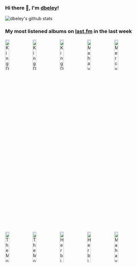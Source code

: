 ### Hi there 👋, I'm [dbeley](https://dbeley.ovh/en)!

![dbeley's github stats](https://github-readme-stats.vercel.app/api?username=dbeley)

### My most listened albums on [last.fm](https://www.last.fm/user/d_beley) in the last week

[<img src='https://lastfm.freetls.fastly.net/i/u/300x300/2398c79a80f076f5c73ba001e9eef484.png' width='16%' height='16%' alt='King Diamond - “Them”'>](https://www.last.fm/music/king%2bdiamond/%25e2%2580%259cthem%25e2%2580%259d)&nbsp;
[<img src='https://lastfm.freetls.fastly.net/i/u/300x300/22d44447f45ab6f0274327c728311c2c.jpg' width='16%' height='16%' alt='King Diamond - Conspiracy'>](https://www.last.fm/music/king%2bdiamond/conspiracy)&nbsp;
[<img src='https://lastfm.freetls.fastly.net/i/u/300x300/344aa7d390056bb5726af2770ab18aa7.png' width='16%' height='16%' alt='King Diamond - Abigail'>](https://www.last.fm/music/king%2bdiamond/abigail)&nbsp;
[<img src='https://lastfm.freetls.fastly.net/i/u/300x300/b53d229d89df4b01cba1e0cdbc64c348.png' width='16%' height='16%' alt='Mahavishnu Orchestra - Birds Of Fire'>](https://www.last.fm/music/mahavishnu%2borchestra/birds%2bof%2bfire)&nbsp;
[<img src='https://lastfm.freetls.fastly.net/i/u/300x300/6d010de36a0dda3b69c6da0a32bc8838.png' width='16%' height='16%' alt='Mercyful Fate - Dont Break the Oath'>](https://www.last.fm/music/mercyful%2bfate/don%2527t%2bbreak%2bthe%2boath)&nbsp;
<br>
[<img src='https://lastfm.freetls.fastly.net/i/u/300x300/df55741806685f10cb8600493c60ab64.jpg' width='16%' height='16%' alt='The Mothers of Invention - Roxy & Elsewhere'>](https://www.last.fm/music/the%2bmothers%2bof%2binvention/roxy%2b%2526%2belsewhere)&nbsp;
[<img src='https://lastfm.freetls.fastly.net/i/u/300x300/3eef98ce2bb343278acfe3a218a4324f.png' width='16%' height='16%' alt='The Mothers of Invention - We’re Only In It For The Money'>](https://www.last.fm/music/the%2bmothers%2bof%2binvention/we%25e2%2580%2599re%2bonly%2bin%2bit%2bfor%2bthe%2bmoney)&nbsp;
[<img src='https://lastfm.freetls.fastly.net/i/u/300x300/f56080efef3e436c8a5a286c92b48cc5.jpg' width='16%' height='16%' alt='Herbie Hancock - Flood'>](https://www.last.fm/music/herbie%2bhancock/flood)&nbsp;
[<img src='https://lastfm.freetls.fastly.net/i/u/300x300/c4ecb3bba64b45ccc557fe79ba68b0ba.jpg' width='16%' height='16%' alt='Herbie Hancock - Secrets'>](https://www.last.fm/music/herbie%2bhancock/secrets)&nbsp;
[<img src='https://lastfm.freetls.fastly.net/i/u/300x300/1b29b39452d2ad5d9d251f26da9aaf19.jpg' width='16%' height='16%' alt='Mahavishnu Orchestra - The Inner Mounting Flame'>](https://www.last.fm/music/mahavishnu%2borchestra/the%2binner%2bmounting%2bflame)&nbsp;
<br>
